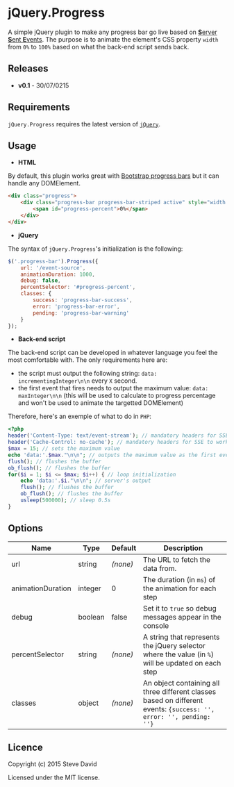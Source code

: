 # jQuery.Progress
A simple jQuery plugin to make any progress bar go live based on [**S**erver **S**ent **E**vents](http://www.w3.org/TR/2011/WD-eventsource-20110208). The purpose is to animate the element's CSS property `width` from `0%` to `100%` based on what the back-end script sends back.

## Releases
* **v0.1** - 30/07/0215

## Requirements
`jQuery.Progress` requires the latest version of [`jQuery`](https://jquery.com/download/).

## Usage
* **HTML**

By default, this plugin works great with [Bootstrap progress bars](http://getbootstrap.com/components/#progress) but it can handle any DOMElement.
```html
<div class="progress">
    <div class="progress-bar progress-bar-striped active" style="width: 0%">
        <span id="progress-percent">0%</span>
    </div>
</div>
```

* **jQuery**

The syntax of `jQuery.Progress`'s initialization is the following:
```javascript
$('.progress-bar').Progress({
    url: '/event-source',
    animationDuration: 1000,
    debug: false,
    percentSelector: '#progress-percent',
    classes: {
        success: 'progress-bar-success',
        error: 'progress-bar-error',
        pending: 'progress-bar-warning'
    }
});
```

* **Back-end script**

The back-end script can be developed in whatever language you feel the most comfortable with. The only requirements here are:
* the script must output the following string: `data: incrementingInteger\n\n` every `X` second.
* the first event that fires needs to output the maximum value: `data: maxInteger\n\n` (this will be used to calculate to progress percentage and won't be used to animate the targetted DOMElement)

Therefore, here's an exemple of what to do in `PHP`:
```PHP
<?php
header('Content-Type: text/event-stream'); // mandatory headers for SSE to work
header('Cache-Control: no-cache'); // mandatory headers for SSE to work
$max = 15; // sets the maximum value
echo 'data:'.$max."\n\n"; // outputs the maximum value as the first event
flush(); // flushes the buffer
ob_flush(); // flushes the buffer
for($i = 1; $i <= $max; $i++) { // loop initialization
    echo 'data:'.$i."\n\n"; // server's output
	flush(); // flushes the buffer
	ob_flush(); // flushes the buffer
    usleep(500000); // sleep 0.5s
}
```


## Options
Name | Type | Default | Description
------------ | ------------- | ------------- | -------------
url | string | *(none)* | The URL to fetch the data from.
animationDuration | integer | 0 | The duration (in `ms`) of the animation for each step
debug | boolean | false | Set it to `true` so debug messages appear in the console
percentSelector | string | *(none)* | A string that represents the jQuery selector where the value (in `%`) will be updated on each step
classes | object | *(none)* | An object containing all three different classes based on different events: `{success: '', error: '', pending: ''}`

## Licence
Copyright (c) 2015 Steve David

Licensed under the MIT license.
